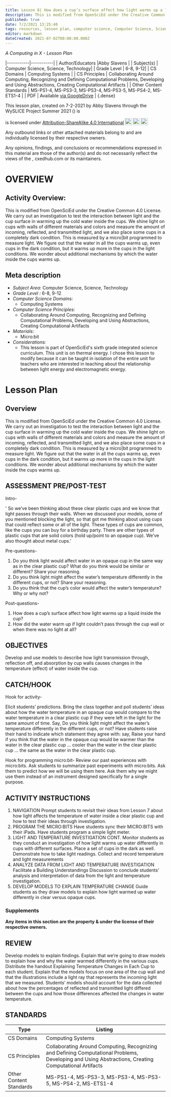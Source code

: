 ```yaml
---
title: Lesson 8| How does a cup’s surface affect how light warms up a liquid inside the cup?
description: This is modified from OpenSciEd under the Creative Common 4.0 License. We carry out an investigation to test the interaction between light and the cup surface in warming up the cold water inside the cups. We shine light on cups with walls of different materials and colors and measure the amount of incoming, reflected, and transmitted light, and we also place some cups in a completely dark condition. This is measured by a micro|bit programmed to measure light. We figure out that the water in all the cups warms up, even cups in the dark condition, but it warms up more in the cups in the light conditions. We wonder about additional mechanisms by which the water inside the cups warms up.
published: true
date: 7/2/2021 13:25:40
tags: resources, lesson plan, computer science, Computer Science, Science, Technology 
editor: markdown
dateCreated: 2021-07-02T00:00:00.000Z
---
```

*A Computing in X - Lesson Plan*

|-----------|-----------|
| Author/Educators |Abby Slavens |
| Subject(s) | Computer Science, Science, Technology|
| Grade Level | 6-8, 9-12|
| CS Domains | Computing Systems |
| CS Principles | Collaborating Around Computing, Recognizing and Defining Computational Problems, Developing and Using Abstractions, Creating Computational Artifacts |
| Other Content Standards | MS-PS1-4, MS-PS3-3, MS-PS3-4, MS-PS3-5, MS-PS4-2, MS-ETS1-4 | 
| PDF | Available [via GoogleDrive]() |
{.dense}






This lesson plan, created on 7-2-2021 by Abby Slavens through the  WySLICE Project Summer 2021 () is  <p xmlns:cc="http://creativecommons.org/ns#" >  is licensed under <a href="http://creativecommons.org/licenses/by-sa/4.0/?ref=chooser-v1" target="_blank" rel="license noopener noreferrer" style="display:inline-block;">Attribution-ShareAlike 4.0 International<img style="height:22px!important;margin-left:3px;vertical-align:text-bottom;" src="https://mirrors.creativecommons.org/presskit/icons/cc.svg?ref=chooser-v1"><img style="height:22px!important;margin-left:3px;vertical-align:text-bottom;" src="https://mirrors.creativecommons.org/presskit/icons/by.svg?ref=chooser-v1"><img style="height:22px!important;margin-left:3px;vertical-align:text-bottom;" src="https://mirrors.creativecommons.org/presskit/icons/sa.svg?ref=chooser-v1"></a></p>


Any outbound links or other attached materials belong to and are individually licensed by their respective owners. 


Any opinions, findings, and conclusions or recommendations expressed in this material are those of the author(s) and do not necessarily reflect the views of the , cxedhub.com or its maintainers.


# OVERVIEW
## Activity Overview:  
This is modified from OpenSciEd under the Creative Common 4.0 License. We carry out an investigation to test the interaction between light and the cup surface in warming up the cold water inside the cups. We shine light on cups with walls of different materials and colors and measure the amount of incoming, reflected, and transmitted light, and we also place some cups in a completely dark condition. This is measured by a micro|bit programmed to measure light. We figure out that the water in all the cups warms up, even cups in the dark condition, but it warms up more in the cups in the light conditions. We wonder about additional mechanisms by which the water inside the cups warms up.
## Meta description
+ *Subject Area:* Computer Science, Science, Technology 
+ *Grade Level :* 6-8, 9-12 
+ *Computer Science Domains:*
   + Computing Systems
+ *Computer Science Principles:*
   + Collaborating Around Computing, Recognizing and Defining Computational Problems, Developing and Using Abstractions, Creating Computational Artifacts
+ *Materials:* 
   + Micro:bit
+ *Considerations:*
   + This lesson is part of OpenSciEd's sixth grade integrated science curriculum. This unit is on thermal energy. I chose this lesson to modify because it can be taught in isolation of the entire unit for teachers who are interested in teaching about the relationship between light energy and electromagnetic energy.


# Lesson Plan
## Overview
This is modified from OpenSciEd under the Creative Common 4.0 License. We carry out an investigation to test the interaction between light and the cup surface in warming up the cold water inside the cups. We shine light on cups with walls of different materials and colors and measure the amount of incoming, reflected, and transmitted light, and we also place some cups in a completely dark condition. This is measured by a micro|bit programmed to measure light. We figure out that the water in all the cups warms up, even cups in the dark condition, but it warms up more in the cups in the light conditions. We wonder about additional mechanisms by which the water inside the cups warms up.
## ASSESSMENT PRE/POST-TEST
Intro- 


' So we’ve been thinking about these clear plastic cups and we know that light passes through their walls. When we discussed your models, some of you mentioned blocking the light, so that got me thinking about using cups that could reflect some or all of the light. These types of cups are common, like the cups you can buy for a birthday party. There are other types of plastic cups that are solid colors (hold up/point to an opaque cup). We’ve also thought about metal cups.'


Pre-questions-


1. Do you think light would affect water in an opaque cup in the same way as in the clear plastic cup? What do you think would be similar or different? Share your reasoning. 
2.  Do you think light might affect the water’s temperature differently in the different cups, or not? Share your reasoning. 
3. Do you think that the cup’s color would affect the water’s temperature? Why or why not?


Post-questions-


1. How does a cup’s surface affect how light warms up a liquid inside the cup?
2. How did the water warm up if light couldn’t pass through the cup wall or when there was no light at all?
## OBJECTIVES
Develop and use models to describe how light transmission through, reflection off, and absorption by cup walls causes changes in the temperature (effect) of water inside the cup.


## CATCH/HOOK
Hook for activity-


Elicit students’ predictions. Bring the class together and poll students’ ideas about how the water temperature in an opaque cup would compare to the water temperature in a clear plastic cup if they were left in the light for the same amount of time. Say, Do you think light might affect the water’s temperature differently in the different cups, or not? Have students raise their hand to indicate which statement they agree with: say, Raise your hand if you think that the water in the opaque cup would be warmer than the water in the clear plastic cup … cooler than the water in the clear plastic cup … the same as the water in the clear plastic cup.


Hook for programming micro:bit-
Review our past experiences with micro:bits. Ask students to summarize past experiments with micro:bits. Ask them to predict how we will be using them here. Ask them why we might use them instead of an instrument designed specifically for  a single purpose.


## ACTIVITY INSTRUCTIONS
1. NAVIGATION Prompt students to revisit their ideas from Lesson 7 about how light affects the temperature of water inside a clear plastic cup and how to test their ideas through investigation.
2. PROGRAM THE MICRO:BITS Have students sync their MICRO:BITS with their iPads. Have students program a simple light meter. 
3. LIGHT AND TEMPERATURE INVESTIGATION CONT. 
Monitor students as they conduct an investigation of how light warms up water differently in cups with different surfaces. Place a set of cups in the dark as well. Demonstrate how to take light readings. Collect and record temperature and light measurements
4. ANALYZE DATA FROM LIGHT AND TEMPERATURE INVESTIGATION
Facilitate a Building Understandings Discussion to conclude students’ analysis and interpretation of data from the light and temperature investigation.
5. DEVELOP MODELS TO EXPLAIN TEMPERATURE CHANGE
Guide students as they draw models to explain how light warmed up water differently in clear versus opaque cups.


### Supplements
**Any items in this section are the property & under the license of their respective owners.**






## REVIEW
Develop models to explain findings. Explain that we’re going to draw models to explain how and why the water warmed differently in the various cups. Distribute the handout Explaining Temperature Changes in Each Cup to each student. Explain that the models focus on one area of the cup wall and that the illustrations include a light ray that represents the incoming light that we measured. Students’ models should account for the data collected about how the percentages of reflected and transmitted light differed between the cups and how those differences affected the changes in water temperature.
## STANDARDS        
| Type | Listing | 
|-----------|-----------|
| CS Domains  | Computing Systems|
| CS Principles   | Collaborating Around Computing, Recognizing and Defining Computational Problems, Developing and Using Abstractions, Creating Computational Artifacts|
| Other Content Standards | MS-PS1-4, MS-PS3-3, MS-PS3-4, MS-PS3-5, MS-PS4-2, MS-ETS1-4  |